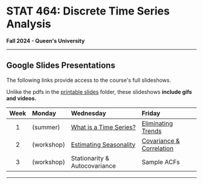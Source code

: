 # STAT 464: Discrete Time Series Analysis
**Fall 2024 - Queen's University**

---


## Google Slides Presentations

The following links provide access to the course's full slideshows.

Unlike the pdfs in the [printable slides](https://github.com/skyepaphora/TimeSeries_FA24/tree/main/Printable_Slides) folder, these slideshows **include gifs and videos.**

| Week   | Monday     | Wednesday  | Friday     |
|:------:|:-----------|:-----------|:-----------|
| 1      | (summer)   | [What is a Time Series?](https://docs.google.com/presentation/d/1g-OGQTh_g2aNg0lSEX-dvQVbnzPqPLODM2g6LH18bW4/edit?usp=sharing) | [Eliminating Trends](https://docs.google.com/presentation/d/1FGfncxANPGrMabziSMltRtQReDQqf7V8f-vRPyC1R4M/edit?usp=sharing) | 
| 2      | (workshop) | [Estimating Seasonality](https://docs.google.com/presentation/d/1niDz6BFsiT_4ndiJrSq0pzmh5qmhftUYWsqSdaLoRs8/edit?usp=sharing) | [Covariance \& Correlation](https://docs.google.com/presentation/d/1qal1azxd1VVXZRc2nhlW15UqmKE663kCRTlvKNvuPdE/edit?usp=sharing) |
| 3      | (workshop) | Stationarity \& Autocovariance | Sample ACFs |
---
















<!--- ## Software Guides

**Warning: some information in these guides may be out of date. Expect updates over the next week or so.**

You may need help installing the computing software required for this course. Here are a couple of guides.

>[Guide for Windows](https://github.com/skyepaphora/TimeSeries_FA24/blob/main/Guides/SoftwareGuide_Windows.md)\
>[Guide for Mac](https://github.com/skyepaphora/TimeSeries_FA24/blob/main/Guides/SoftwareGuide_Mac.md)

These guides were mostly written by some of my profs/colleagues at Trent University. *They also made videos!* These will be available some time this week, hopefully. You may find these videos particularly helpful if you have a Mac. --->
